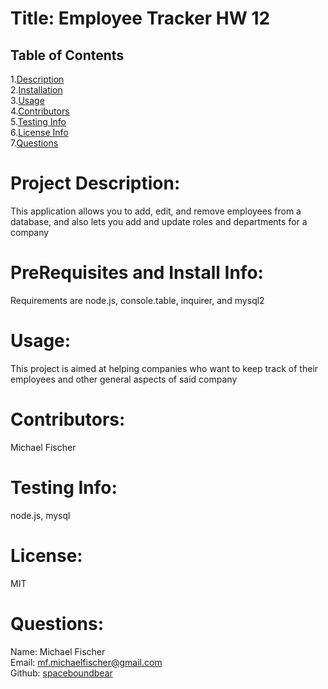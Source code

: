 
  # Title: Employee Tracker HW 12
  ## Table of Contents
  1.[Description](#description)</br>
  2.[Installation](#installation)</br>
  3.[Usage](#usage)</br>
  4.[Contributors](#contributors)</br>
  5.[Testing Info](#testing)</br>
  6.[License Info](#license)</br>
  7.[Questions](#questions)</br>  


  # <span id="desc"></span>
  # Project Description: 
  This application allows you to add, edit, and remove employees from a database, and also lets you add and update roles and departments for a company
  # <span id="installation"></span>
  # PreRequisites and Install Info:
  Requirements are node.js, console.table, inquirer, and mysql2
  # <span id="usage"></span>
  # Usage:
  This project is aimed at helping companies who want to keep track of their employees and other general aspects of said company
  # <span id="contributors"></span>
  # Contributors:
  Michael Fischer
  # <span id="testing"></span>
  # Testing Info: 
  node.js, mysql
  # <span id="license"></span>
  # License:
  MIT
  # <span id="questions"></span>
  # Questions:
  Name: Michael Fischer  
  Email: mf.michaelfischer@gmail.com  
  Github: [spaceboundbear](www.github.com/spaceboundbear)  
  